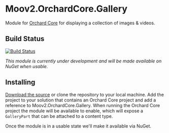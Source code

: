 # Moov2.OrchardCore.Gallery

Module for [Orchard Core](https://github.com/OrchardCMS/OrchardCore) for displaying a collection of images & videos.

## Build Status

[![Build Status](https://secure.travis-ci.org/moov2/Moov2.OrchardCore.Gallery.png?branch=master)](http://travis-ci.org/moov2/Moov2.OrchardCore.Gallery)

*This module is currently under development and will be made available on NuGet when usable.*

## Installing

[Download the source](https://github.com/moov2/Moov2.OrchardCore.Gallery/archive/master.zip) or clone the repository to your local machine. Add the project to your solution that contains an Orchard Core project and add a reference to Moov2.OrchardCore.Gallery. When running the Orchard Core project the module will be available to enable, which will expose a `GalleryPart` that can be attached to a content type.

Once the module is in a usable state we'll make it available via NuGet.

